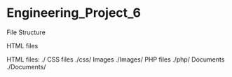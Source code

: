 # Engineering_Project_6
File Structure

HTML files

HTML files: ./
CSS files   ./css/
Images      ./Images/
PHP files   ./php/
Documents   ./Documents/
